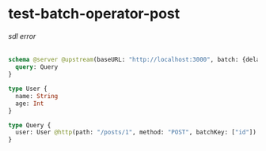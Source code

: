 # test-batch-operator-post

###### sdl error


```graphql @server
schema @server @upstream(baseURL: "http://localhost:3000", batch: {delay: 1}) {
  query: Query
}

type User {
  name: String
  age: Int
}

type Query {
  user: User @http(path: "/posts/1", method: "POST", batchKey: ["id"])
}
```
